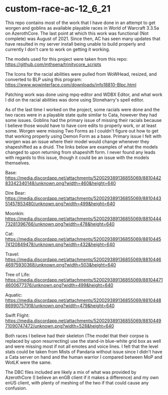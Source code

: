 # custom-race-ac-12_6_21

This repo contains most of the work that I have done in an attempt to get worgen and goblins as available playable races in World of Warcraft 3.3.5a on AzerothCore. The last point at which this work was functional (Not complete) was August of 2021. Since then, AC has seen many updates that have resulted in my server install being unable to build properly and currently I don't care to work on getting it working.

The models used for this project were taken from this repo:
https://github.com/mthsena/trinitycore_scripts

The Icons for the racial abilities were pulled from WoWHead, resized, and converted to BLP using this program:
https://www.wowinterface.com/downloads/info18810-Blpc.html

Patching work was done using mpq-editor and WDBX Editor, and what work I did on the racial abilities was done using Stoneharry's spell editor.


As of the last time I worked on the project, some racials were done and the two races were in a playable state quite similar to Cata, however they had some issues. Goblins had the primary issue of missing their racials because I believe those would have to have core edits to properly work, or at least some. Worgen were missing Two Forms as I couldn't figure out how to get that working properly using Demon Form as a base. Primary issue I felt with worgen was an issue where their model would change whenever they shapeshifted as a druid. The links below are examples of what the models changed to upon returning from shapeshift form. I never found any leads with regards to this issue, though it could be an issue with the models themselves.


Base: https://media.discordapp.net/attachments/520029389136855069/881044283342340148/unknown.png?width=460&height=640

Dire Bear: https://media.discordapp.net/attachments/520029389136855069/881044351457853480/unknown.png?width=499&height=640

Moonkin: https://media.discordapp.net/attachments/520029389136855069/881044473281396766/unknown.png?width=478&height=640

Cat: https://media.discordapp.net/attachments/520029389136855069/881044574120849478/unknown.png?width=432&height=640

Travel: https://media.discordapp.net/attachments/520029389136855069/881044646975930368/unknown.png?width=503&height=640

Tree of Life: https://media.discordapp.net/attachments/520029389136855069/881044714600677376/unknown.png?width=499&height=640

Aquatic: https://media.discordapp.net/attachments/520029389136855069/881044886990757918/unknown.png?width=479&height=640

Swift Flight: https://media.discordapp.net/attachments/520029389136855069/881044971090747472/unknown.png?width=528&height=640


Both races I believe had their skeleton (The model that their corpse is replaced by upon resurrecting) use the stand-in blue-white grid box as well and were missing most if not all emotes and voice lines. I felt that the level stats could be taken from Mists of Pandaria without issue since I didn't have a Cata server on hand and the human warrior I compared between MoP and WotLK were the same.

The DBC files included are likely a mix of what was provided by AzerothCore (I believe an enGB client if it makes a difference) and my own enUS client, with plenty of meshing of the two if that could cause any confusion.
